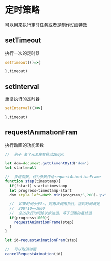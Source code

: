 # 定时策略

可以用来执行定时任务或者是制作动画特效

## setTimeout

执行一次的定时器

```javascript
setTimeout(()=>{

},timeout)
```

## setInterval

重复执行的定时器

```javascript
setInterval(()=>{

},timeout)
```

## requestAnimationFram

执行动画的功能函数

```javascript
//  例子 某个元素左右移动200px

let dom=document.getElementById('dom')
let start=null

//  步进函数，作为参数传给requestAnimationFrame
function step(timestamp){
  if(!start) start=timestamp
  let progress=timestamp-start
  dom.style.left=Math.min(progress/5,200)+'px'

  //  如果时间小于2s，则再次调用执行，指到时间满足
  //  200*10==2000
  //  总的执行时间除以步进值，等于设置的最终值
  if(progress<1000){
    requestAnimationFrame(step)
  }
}

let id=requestAnimationFram(step)

//  可以取消动画
cancelRequestAnimation(id)
```